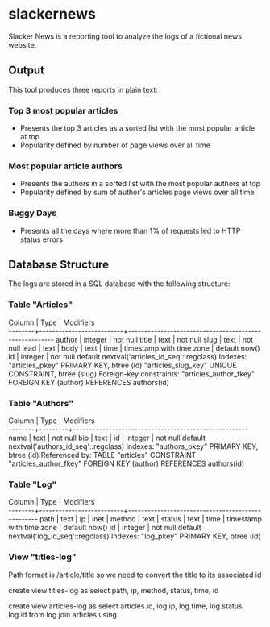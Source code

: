 # slackernews
Slacker News is a reporting tool to analyze the logs of a fictional news website.

## Output
This tool produces three reports in plain text:

### Top 3 most popular articles
- Presents the top 3 articles as a sorted list with the most popular article at top
- Popularity defined by number of page views over all time

### Most popular article authors
- Presents the authors in a sorted list with the most popular authors at top
- Popularity defined by sum of author's articles page views over all time

### Buggy Days
- Presents all the days where more than 1% of requests led to HTTP status errors

## Database Structure
The logs are stored in a SQL database with the following structure:

### Table "Articles"

Column |           Type           |                       Modifiers                       
--------+--------------------------+-------------------------------------------------------
author | integer                  | not null
title  | text                     | not null
slug   | text                     | not null
lead   | text                     |
body   | text                     |
time   | timestamp with time zone | default now()
id     | integer                  | not null default nextval('articles_id_seq'::regclass)
Indexes:
   "articles_pkey" PRIMARY KEY, btree (id)
   "articles_slug_key" UNIQUE CONSTRAINT, btree (slug)
Foreign-key constraints:
   "articles_author_fkey" FOREIGN KEY (author) REFERENCES authors(id)

### Table "Authors"

Column |  Type   |                      Modifiers                       
--------+---------+------------------------------------------------------
name   | text    | not null
bio    | text    |
id     | integer | not null default nextval('authors_id_seq'::regclass)
Indexes:
   "authors_pkey" PRIMARY KEY, btree (id)
Referenced by:
   TABLE "articles" CONSTRAINT "articles_author_fkey" FOREIGN KEY (author) REFERENCES authors(id)

### Table "Log"

Column |           Type           |                    Modifiers                     
--------+--------------------------+--------------------------------------------------
path   | text                     |
ip     | inet                     |
method | text                     |
status | text                     |
time   | timestamp with time zone | default now()
id     | integer                  | not null default nextval('log_id_seq'::regclass)
Indexes:
   "log_pkey" PRIMARY KEY, btree (id)

### View "titles-log"
Path format is /article/title so we need to convert the title to its associated id

create view titles-log as
  select path, ip, method, status, time, id

create view articles-log as
  select articles.id, log.ip, log.time, log.status, log.id
  from log join articles
  using
